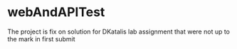 # webAndAPITest
The project is fix on solution for DKatalis lab assignment that were not up to the mark in first submit
